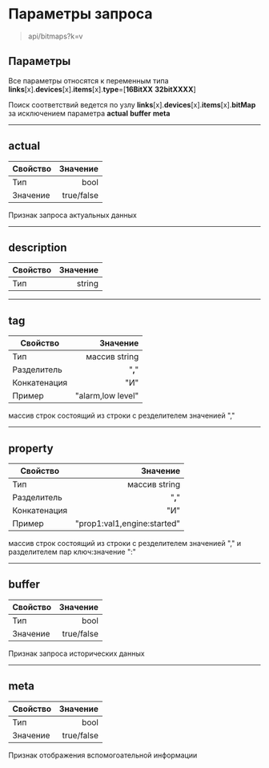 # Параметры запроса

> api/bitmaps?k=v

## Параметры

Все параметры относятся к переменным типа  **links**[x].**devices**[x].**items**[x].**type**=[**16BitXX** **32bitXXXX**]

Поиск соответствий ведется по узлу **links**[x].**devices**[x].**items**[x].**bitMap** за исключением параметра **actual** **buffer** **meta**

----

## **actual**

|Свойство|Значение|
|----|---:|
|Тип|bool|
|Значение|true/false|

Признак запроса актуальных данных

----

## **description**

|Свойство|Значение|
|----|---:|
|Тип|string|

----

## **tag**

|Свойство|Значение|
|----|---:|
|Тип|массив string|
|Разделитель|"**,**"|
|Конкатенация|"И"|
|Пример|"alarm,low level"|

массив строк состоящий из строки с резделителем значенией ","

----

## **property**

|Свойство|Значение|
|----|---:|
|Тип|массив string|
|Разделитель|"**,**"|
|Конкатенация|"И"|
|Пример|"prop1:val1,engine:started"|

массив строк состоящий из строки с резделителем значенией "," и разделителем пар ключ:значение ":"

----

## **buffer**

|Свойство|Значение|
|----|---:|
|Тип|bool|
|Значение|true/false|

Признак запроса исторических данных

----

## **meta**

|Свойство|Значение|
|----|---:|
|Тип|bool|
|Значение|true/false|

Признак отображения вспомогоательной информации

